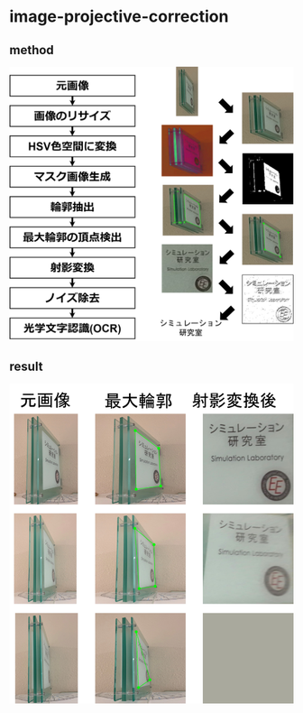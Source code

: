 # image-projective-correction
## method
![image](result/method.png)

## result
![image](result/RS.png)
